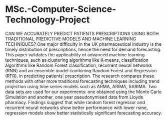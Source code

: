 # MSc.-Computer-Science-Technology-Project
CAN WE ACCURATELY PREDICT PATIENTS  PRESCRIPTIONS USING BOTH TRADITIONAL PREDICTIVE MODELS AND  MACHINE LEARNING TECHNIQUES?
One major difficulty in the UK pharmaceutical industry is the timely distribution of prescriptions, hence the need for demand forecasting. This paper validates the applicability of advanced machine learning techniques, such as clustering algorithms like K-means, classification algorithms like Random Forest classification, recurrent neural networks (RNN) and an ensemble model combining Random Forest and Regression (RFR), in predicting patients' prescription. The research compares these methods with other more traditional forecasting techniques including trend projection using time series models such as ARMA, ARIMA, SARIMA. Two data sets are used for our experiments: one obtained using the Monte Carlo Simulation and another, one year pseudonymised data from Lloyds pharmacy. Findings suggest that while random forest regressor and recurrent neural networks show better performance with lower rsme, regression models show better statistically significant forecasting accuracy.
